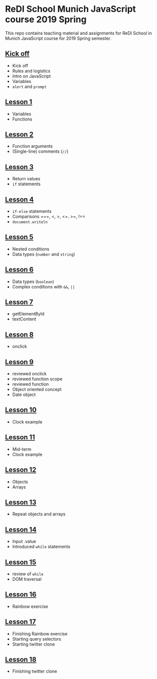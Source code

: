 # ReDI School Munich JavaScript course 2019 Spring

This repo contains teaching material and assignments for ReDI School in Munich JavaScript course for 2019 Spring semester.

## [Kick off](https://redi-school.github.io/js-munich-2019-spring/lessons/kickoff)

- Kick off
- Rules and logistics
- Intro on JavaScript
- Variables
- `alert` and `prompt`

## [Lesson 1](https://redi-school.github.io/js-munich-2019-spring/lessons/lesson1)

- Variables
- Functions

## [Lesson 2](https://redi-school.github.io/js-munich-2019-spring/lessons/lesson2)

- Function arguments
- (Single-line) comments (`//`)

## [Lesson 3](https://redi-school.github.io/js-munich-2019-spring/lessons/lesson3)

- Return values
- `if` statements

## [Lesson 4](https://redi-school.github.io/js-munich-2019-spring/lessons/lesson4)

- `if-else` statements
- Comparisons ===, <, >, <=. >=, !==
- `document.writeln`

## [Lesson 5](https://redi-school.github.io/js-munich-2019-spring/lessons/lesson5)

- Nested conditions
- Data types (`number` and `string`)

## [Lesson 6](https://redi-school.github.io/js-munich-2019-spring/lessons/lesson6)

- Data types (`boolean`)
- Complex conditions with `&&`, `||`

## [Lesson 7](https://redi-school.github.io/js-munich-2019-spring/lessons/lesson7)

- getElementById
- textContent

## [Lesson 8](https://redi-school.github.io/js-munich-2019-spring/lessons/lesson8)

- onclick

## [Lesson 9](https://redi-school.github.io/js-munich-2019-spring/lessons/lesson9)

- reviewed onclick
- reviewed function scope
- reviewed function
- Object oriented concept
- Date object

## [Lesson 10](https://redi-school.github.io/js-munich-2019-spring/lessons/lesson10)

- Clock example

## [Lesson 11](https://redi-school.github.io/js-munich-2019-spring/lessons/lesson11)

- Mid-term
- Clock example

## [Lesson 12](https://redi-school.github.io/js-munich-2019-spring/lessons/lesson12)

- Objects
- Arrays

## [Lesson 13](https://redi-school.github.io/js-munich-2019-spring/lessons/lesson13)

- Repeat objects and arrays

## [Lesson 14](https://redi-school.github.io/js-munich-2019-spring/lessons/lesson14)

- Input .value
- Introduced `while` statements

## [Lesson 15](https://redi-school.github.io/js-munich-2019-spring/lessons/lesson15)

- review of `while`
- DOM traversal

## [Lesson 16](https://redi-school.github.io/js-munich-2019-spring/lessons/lesson16)

- Rainbow exercise

## [Lesson 17](https://redi-school.github.io/js-munich-2019-spring/lessons/lesson17)

- Finishing Rainbow exercise
- Starting query selectors
- Starting twitter clone

## [Lesson 18](https://redi-school.github.io/js-munich-2019-spring/lessons/lesson18)

- Finishing twitter clone